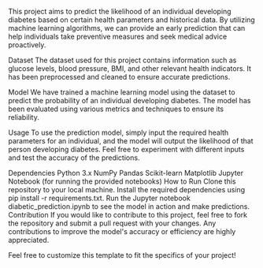 This project aims to predict the likelihood of an individual developing diabetes based on certain health parameters and historical data. By utilizing machine learning algorithms, we can provide an early prediction that can help individuals take preventive measures and seek medical advice proactively.

Dataset
The dataset used for this project contains information such as glucose levels, blood pressure, BMI, and other relevant health indicators. It has been preprocessed and cleaned to ensure accurate predictions.

Model
We have trained a machine learning model using the dataset to predict the probability of an individual developing diabetes. The model has been evaluated using various metrics and techniques to ensure its reliability.

Usage
To use the prediction model, simply input the required health parameters for an individual, and the model will output the likelihood of that person developing diabetes. Feel free to experiment with different inputs and test the accuracy of the predictions.

Dependencies
Python 3.x
NumPy
Pandas
Scikit-learn
Matplotlib
Jupyter Notebook (for running the provided notebooks)
How to Run
Clone this repository to your local machine.
Install the required dependencies using pip install -r requirements.txt.
Run the Jupyter notebook diabetic_prediction.ipynb to see the model in action and make predictions.
Contribution
If you would like to contribute to this project, feel free to fork the repository and submit a pull request with your changes. Any contributions to improve the model's accuracy or efficiency are highly appreciated.

Feel free to customize this template to fit the specifics of your project!
